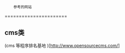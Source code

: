         参考的网站
======================

cms类
------------------
(cms 等程序排名基地 )[http://www.opensourcecms.com/]